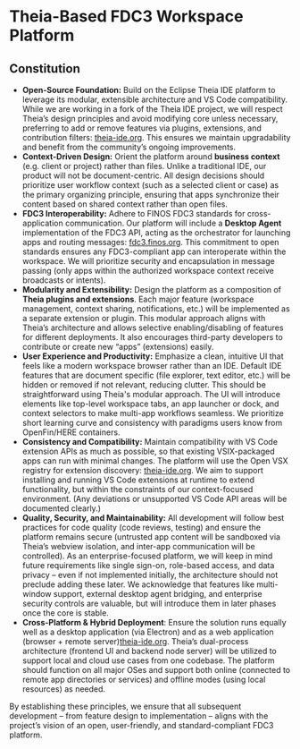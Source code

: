 # Theia-Based FDC3 Workspace Platform

## Constitution

- **Open-Source Foundation:** Build on the Eclipse Theia IDE platform to leverage its modular, extensible architecture and VS Code compatibility. While we are working in a fork of the Theia IDE project, we will respect Theia’s design principles and avoid modifying core unless necessary, preferring to add or remove features via plugins, extensions, and contribution filters: [theia-ide.org](https://theia-ide.org/docs/blueprint_documentation/#:~:text=about%20Theia%20extension%20capabilities%20,VS%20Code%20extensions%20at%20runtime). This ensures we maintain upgradability and benefit from the community’s ongoing improvements.
- **Context-Driven Design:** Orient the platform around **business context** (e.g. client or project) rather than files. Unlike a traditional IDE, our product will not be document-centric. All design decisions should prioritize user workflow context (such as a selected client or case) as the primary organizing principle, ensuring that apps synchronize their content based on shared context rather than open files.
- **FDC3 Interoperability:** Adhere to FINOS FDC3 standards for cross-application communication. Our platform will include a **Desktop Agent** implementation of the FDC3 API, acting as the orchestrator for launching apps and routing messages: [fdc3.finos.org](https://fdc3.finos.org/docs/api/ref/DesktopAgent#:~:text=An%20FDC3%20Desktop%20Agent%20is,for%20applications%20in%20its%20domain). This commitment to open standards ensures any FDC3-compliant app can interoperate within the workspace. We will prioritize security and encapsulation in message passing (only apps within the authorized workspace context receive broadcasts or intents).
- **Modularity and Extensibility:** Design the platform as a composition of **Theia plugins and extensions**. Each major feature (workspace management, context sharing, notifications, etc.) will be implemented as a separate extension or plugin. This modular approach aligns with Theia’s architecture and allows selective enabling/disabling of features for different deployments. It also encourages third-party developers to contribute or create new “apps” (extensions) easily.
- **User Experience and Productivity:** Emphasize a clean, intuitive UI that feels like a modern workspace browser rather than an IDE. Default IDE features that are document specific (file explorer, text editor, etc.) will be hidden or removed if not relevant, reducing clutter. This should be straightforward using Theia's modular approach. The UI will introduce elements like top-level workspace tabs, an app launcher or dock, and context selectors to make multi-app workflows seamless. We prioritize short learning curve and consistency with paradigms users know from OpenFin/HERE containers.
- **Consistency and Compatibility:** Maintain compatibility with VS Code extension APIs as much as possible, so that existing VSIX-packaged apps can run with minimal changes. The platform will use the Open VSX registry for extension discovery: [theia-ide.org](https://theia-ide.org/docs/blueprint_documentation/#:~:text=Extension%20sources). We aim to support installing and running VS Code extensions at runtime to extend functionality, but within the constraints of our context-focused environment. (Any deviations or unsupported VS Code API areas will be documented clearly.)
- **Quality, Security, and Maintainability:** All development will follow best practices for code quality (code reviews, testing) and ensure the platform remains secure (untrusted app content will be sandboxed via Theia’s webview isolation, and inter-app communication will be controlled). As an enterprise-focused platform, we will keep in mind future requirements like single sign-on, role-based access, and data privacy – even if not implemented initially, the architecture should not preclude adding these later. We acknowledge that features like multi-window support, external desktop agent bridging, and enterprise security controls are valuable, but will introduce them in later phases once the core is stable.
- **Cross-Platform & Hybrid Deployment**: Ensure the solution runs equally well as a desktop application (via Electron) and as a web application (browser + remote server)[theia-ide.org](https://theia-ide.org/docs/architecture/#:~:text=Theia%20is%20designed%20to%20work,run%20on%20a%20remote%20host). Theia’s dual-process architecture (frontend UI and backend node server) will be utilized to support local and cloud use cases from one codebase. The platform should function on all major OSes and support both online (connected to remote app directories or services) and offline modes (using local resources) as needed.

By establishing these principles, we ensure that all subsequent development – from feature design to implementation – aligns with the project’s vision of an open, user-friendly, and standard-compliant FDC3 platform.
